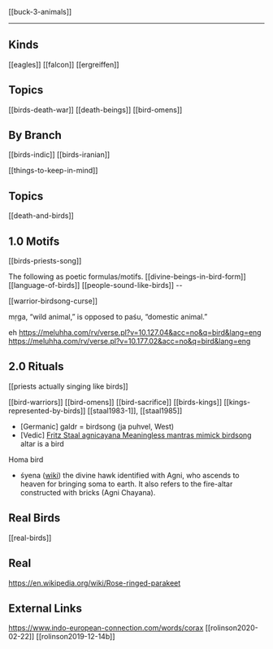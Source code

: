 [[buck-3-animals]]

---

## Kinds
[[eagles]]
[[falcon]]
[[ergreiffen]]

## Topics

[[birds-death-war]]
[[death-beings]]
[[bird-omens]]

## By Branch
[[birds-indic]]
[[birds-iranian]]

[[things-to-keep-in-mind]]

## Topics
[[death-and-birds]]


## 1.0 Motifs
[[birds-priests-song]]

The following as poetic formulas/motifs.
[[divine-beings-in-bird-form]]
[[language-of-birds]]
[[people-sound-like-birds]] -- 

[[warrior-birdsong-curse]]



mṛga, “wild animal,” is opposed to paśu, “domestic animal.”

eh
https://meluhha.com/rv/verse.pl?v=10.127.04&acc=no&q=bird&lang=eng
https://meluhha.com/rv/verse.pl?v=10.177.02&acc=no&q=bird&lang=eng

## 2.0 Rituals
[[priests actually singing like birds]]

[[bird-warriors]]
[[bird-omens]]
[[bird-sacrifice]]
[[birds-kings]]
[[kings-represented-by-birds]]
[[staal1983-1]], [[staal1985]]

- [Germanic] galdr = birdsong (ja puhvel, West)
- [Vedic] [Fritz Staal agnicayana Meaningless mantras mimick birdsong](https://www.jstor.org/stable/601529?seq=1) altar is a bird

Homa bird
- śyena ([wiki](https://en.wikipedia.org/wiki/Shyena-(Hinduism))) the divine hawk identified with Agni, who ascends to heaven for bringing soma to earth. It also refers to the fire-altar constructed with bricks (Agni Chayana).

## Real Birds
[[real-birds]]

## Real
https://en.wikipedia.org/wiki/Rose-ringed-parakeet


## External Links
https://www.indo-european-connection.com/words/corax
[[rolinson2020-02-22]]
[[rolinson2019-12-14b]]